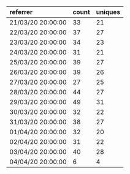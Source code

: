 | referrer          | count | uniques |
| :---------------- | :---- | :------ |
| 21/03/20 20:00:00 | 33    | 21      |
| 22/03/20 20:00:00 | 37    | 27      |
| 23/03/20 20:00:00 | 34    | 23      |
| 24/03/20 20:00:00 | 31    | 21      |
| 25/03/20 20:00:00 | 39    | 27      |
| 26/03/20 20:00:00 | 39    | 26      |
| 27/03/20 20:00:00 | 27    | 25      |
| 28/03/20 20:00:00 | 44    | 27      |
| 29/03/20 20:00:00 | 49    | 31      |
| 30/03/20 20:00:00 | 32    | 22      |
| 31/03/20 20:00:00 | 38    | 27      |
| 01/04/20 20:00:00 | 32    | 20      |
| 02/04/20 20:00:00 | 31    | 22      |
| 03/04/20 20:00:00 | 40    | 28      |
| 04/04/20 20:00:00 | 6     | 4       |